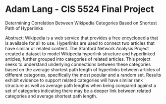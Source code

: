 # Adam Lang - CIS 5524 Final Project

Determining Correlation Between Wikipedia Categories Based on Shortest Path of Hyperlinks 

Abstract:
Wikipedia is a web service that provides a free encyclopedia that is available for all to use. Hyperlinks are used to connect two articles that have similar or related content. The Stanford Network Analysis Project created a dataset to model Wikipedia hyperlink structure and hyperlinked articles, further grouped into categories of related articles. This project seeks to understand underlying connections between these categories based on the average shortest path length of hyperlinks between articles of different categories, specifically the most popular and a random set. Results exhibit evidence to support related categories will have similar rank structure as well as average path lengths when being compared against a set of categories indicating there may be a deeper link between related categories and average shortest path length.

